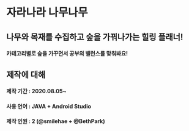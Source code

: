 # 자라나라 나무나무

## 나무와 목재를 수집하고 숲을 가꿔나가는 힐링 플래너!
#### 카테고리별로 숲을 가꾸면서  공부의 밸런스를 맞춰봐요!








## 제작에 대해
#### 제작 기간 : 2020.08.05~
#### 사용 언어 : JAVA + Android Studio
#### 제작 인원 : 2 (@smilehae + @BethPark)
